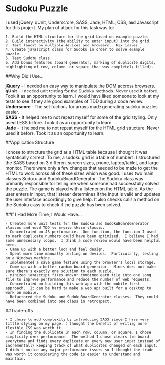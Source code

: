Sudoku Puzzle
======

I used jQuery, qUnit, Underscrore, SASS, Jade, HTML, CSS, and Javascript for this project.  My plan of attack for this task was to:

	1. Build the HTML structure for the grid based on example puzzle.
	2. Build interactivity (the ability to enter input) into the grid.
	3. Test layout on multiple devices and browsers.  Fix issues.
	4. Create javascript class for Sudoku in order to solve example puzzle.
	5. Test Sudoku class.
	6. Add bonus features (board generator, marking of duplicate digits, highlighting of row, column, or square that was completely filled).

##Why Did I Use...

**jQuery** - I needed an easy way to manipulate the DOM accross browsers.     
**qUnit** - I needed unit testing for the Sudoku methods.  Never used it before.  Took it as an opportunity to learn.  I would have liked someone to look at my tests to see if they are good examples of TDD during a code review.     
**Underscore** - The set fuctions for arrays made generating sudoku puzzles easier.    
**SASS** - It helped me to not repeat myself for some of the grid styling. Only used LESS before.  Took it as an opportunity to learn.    
**Jade** - It helped me to not repeat myself for the HTML grid structure.  Never used it before.  Took it as an opportunity to learn.    

##Application Structure

I chose to structure the grid as a HTML table because I thought it was syntatically correct.  To me, a sudoku grid is a table of numbers.  I structured the SASS based on 3 different screen sizes, phone, laptop/tablet, and large monitor.  There were only a few changes that needed to be made to get the HTML to work across all of these sizes which was good.  I used two main classes Sudoku and SudokuBoardGenerator.  The Sudoku class was primarily responsible for telling me when someone had successfully solved the puzzle.  The game is played with a listener on the HTML table.  As the user enters in input, that listener determines if the input is valid and updates the user interface accordingly to give help.  It also checks calls a method on the Sudoku class to check if the puzzle has been solved.


##If I Had More Time, I Would Have...

	- Created more unit tests for the Sudoku and SudokuBoardGenerator classes and used TDD to create those classes.
	- Concentrated on JS performance.  One function, the function I used to mark duplicate numbers could have been optimized.  I believe I had some unnecessary loops.  I think a code review would have been helpful here.
	- Came up with a better look and feel design.
	- Spent more time manually testing on devices.  Particularly, testing on a Windows machine.
	- Implemented a save game feature using the browser's local storage.
	- Come up with a better random board generator.  Mines does not make sure there's exactly one solution to each puzzle.
	- Minized javascript files and/or combined each file into one long file to improve performance and reduce the number of web requests.
	- Concentrated on building this web app with the mobile first approach.  It can be hard to make a web app built for a desktop to work on mobile.
	- Refactored the Sudoku and SudokuBoardGenerator classes.  They could have been combined into one class in retrospect.

##Trade-offs

	- I chose to add complexity by introducing SASS since I have very little styling on my page. I thought the benefit of writing more flexible CSS was worth it.
	- In finding the duplicate in each row, column, or square, I chose simplicity over performance.  The method I chose clears the board everytume and finds every duplicate on every new user input instead of incrementally keeping track of what duplicates changed on each input.  I didn't notice any major performance issues so I thought the trade was worth it considering the code is easier to understand and maintain.
